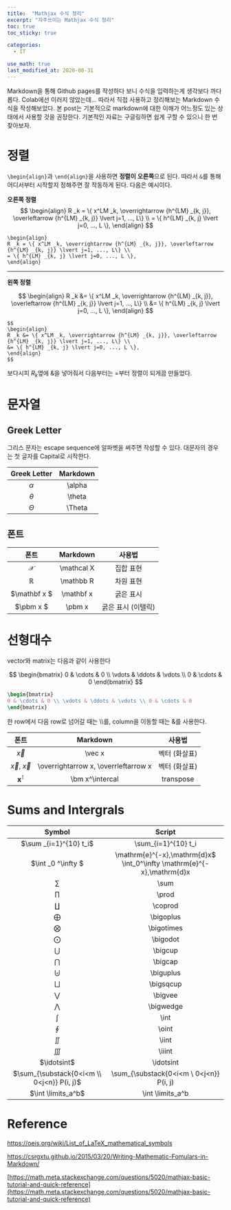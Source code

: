 ```yaml
---
title:  "Mathjax 수식 정리"
excerpt: "자주쓰이는 Mathjax 수식 정리"
toc: true
toc_sticky: true

categories:
  - IT

use_math: true
last_modified_at: 2020-08-31
---
```


Markdown을 통해 Github pages를 작성하다 보니 수식을 입력하는게 생각보다 까다롭다. Colab에선 이러지 않았는데... 따라서 직접 사용하고 정리해보는 Markdown 수식을 작성해보았다. 본 post는 기본적으로 markdown에 대한 이해가 어느정도 있는 상태에서 사용할 것을 권장한다. 기본적인 자료는 구글링하면 쉽게 구할 수 있으니 한 번 찾아보자.

# 정렬

`\begin{align}`과 `\end{align}`을 사용하면 **정렬이 오른쪽**으로 된다. 따라서 `&`를 통해 어디서부터 시작할지 정해주면 잘 작동하게 된다. 다음은 예시이다.

**오른쪽 정렬**
$$
\begin{align}
R _k = \{ x^LM _k, \overrightarrow {h^{LM} _{k, j}}, \overleftarrow {h^{LM} _{k, j}} \lvert j=1, ..., L\} \\
= \{ h^{LM} _{k, j} \lvert j=0, ..., L \},
\end{align}
$$

```
\begin{align}
R _k = \{ x^LM _k, \overrightarrow {h^{LM} _{k, j}}, \overleftarrow {h^{LM} _{k, j}} \lvert j=1, ..., L\} \\
= \{ h^{LM} _{k, j} \lvert j=0, ..., L \},
\end{align}
```

---

**왼쪽 정렬**

$$
\begin{align}
R _k &= \{ x^LM _k, \overrightarrow {h^{LM} _{k, j}}, \overleftarrow {h^{LM} _{k, j}} \lvert j=1, ..., L\} \\
&= \{ h^{LM} _{k, j} \lvert j=0, ..., L \},
\end{align}
$$

```
$$
\begin{align}
R _k &= \{ x^LM _k, \overrightarrow {h^{LM} _{k, j}}, \overleftarrow {h^{LM} _{k, j}} \lvert j=1, ..., L\} \\
&= \{ h^{LM} _{k, j} \lvert j=0, ..., L \},
\end{align}
$$
```

보다시피 $R _k$옆에 &을 넣어줘서 다음부터는 $=$부터 정렬이 되게끔 만들었다.

# 문자열

## Greek Letter

그리스 문자는 escape sequence에 알파벳을 써주면 작성할 수 있다. 대문자의 경우는 첫 글자를 Capital로 시작한다.

| Greek Letter | Markdown |
| :---: | :---: |
| $\alpha$ | \alpha | 
| $\theta$ | \theta |
| $\Theta$ | \Theta |

## 폰트

| 폰트 | Markdown | 사용법 |
| :---: | :---: | :---: |
| $\mathcal X$ | \mathcal X | 집합 표현 |
| $\mathbb R$ | \mathbb R | 차원 표현 |
| $\mathbf x $ | \mathbf x |  굵은 표시 | 
| $\pbm x $ | \pbm x | 굵은 표시 (이탤릭) |

# 선형대수

vector와 matrix는 다음과 같이 사용한다

$$
\begin{bmatrix} 0 & \cdots & 0 \\ \vdots & \ddots & \vdots \\ 0 & \cdots & 0 \end{bmatrix}
$$

```latex
\begin{bmatrix} 
0 & \cdots & 0 \\ \vdots & \ddots & \vdots \\ 0 & \cdots & 0 
\end{bmatrix}
```

한 row에서 다음 row로 넘어갈 때는 \\\를, column을 이동할 때는 &를 사용한다.


| 폰트 | Markdown | 사용법 |
| :---: | :---: | :---: |
| $\vec x$ | \vec x| 벡터 (화살표) | 
| $\overrightarrow x$, $\overleftarrow x$ | \overrightarrow x, \overrleftarrow x | 벡터 (화살표) |
| $\bm x^\intercal$ | \bm x^\intercal | transpose |





# Sums and Intergrals

| Symbol | 	Script |
| :---: | :---: |
|$\sum _{i=1}^{10} t_i$ |	\sum_{i=1}^{10} t_i|
|$\int _0 ^\infty $ | \mathrm{e}^{-x},\mathrm{d}x$ 	\int_0^\infty \mathrm{e}^{-x},\mathrm{d}x |
| $\sum$ |	\sum |
| $\prod$ |	\prod |
| $\coprod$ |	\coprod |
|$\bigoplus$ | 	\bigoplus |
|$\bigotimes$| 	\bigotimes|
|$\bigodot$ |	\bigodot|
|$\bigcup$ 	|\bigcup|
|$\bigcap$ 	|\bigcap|
|$\biguplus$ |	\biguplus|
|$\bigsqcup$ 	|\bigsqcup|
|$\bigvee$ 	|\bigvee|
|$\bigwedge$ |	\bigwedge|
|$\int$ |	\int|
|$\oint$ |	\oint|
|$\iint$ 	|\iint|
|$\iiint$ |	\iiint|
|$\idotsint$ | 	\idotsint |
|$\sum_{\substack{0<i<m \\ 0<j<n}} P(i, j)$  |	\sum_{\substack{0<i<m \\ 0<j<n}} P(i, j) |
|$\int \limits_a^b$ |	\int \limits_a^b |

# Reference

https://oeis.org/wiki/List_of_LaTeX_mathematical_symbols

https://csrgxtu.github.io/2015/03/20/Writing-Mathematic-Fomulars-in-Markdown/

[https://math.meta.stackexchange.com/questions/5020/mathjax-basic-tutorial-and-quick-reference](https://math.meta.stackexchange.com/questions/5020/mathjax-basic-tutorial-and-quick-reference)


